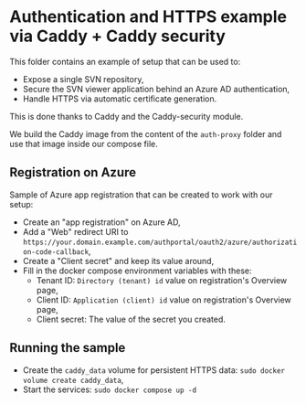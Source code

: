# Authentication and HTTPS example via Caddy + Caddy security

This folder contains an example of setup that can be used to:

* Expose a single SVN repository,
* Secure the SVN viewer application behind an Azure AD authentication,
* Handle HTTPS via automatic certificate generation.

This is done thanks to Caddy and the Caddy-security module.

We build the Caddy image from the content of the `auth-proxy` folder and use
that image inside our compose file.

## Registration on Azure

Sample of Azure app registration that can be created to work with our setup:

* Create an "app registration" on Azure AD,
* Add a "Web" redirect URI to `https://your.domain.example.com/authportal/oauth2/azure/authorization-code-callback`,
* Create a "Client secret" and keep its value around,
* Fill in the docker compose environment variables with these:
  * Tenant ID: `Directory (tenant) id` value on registration's Overview page,
  * Client ID: `Application (client) id` value on registration's Overview page,
  * Client secret: The value of the secret you created.

## Running the sample

* Create the `caddy_data` volume for persistent HTTPS data: `sudo docker volume create caddy_data`,
* Start the services: `sudo docker compose up -d`

